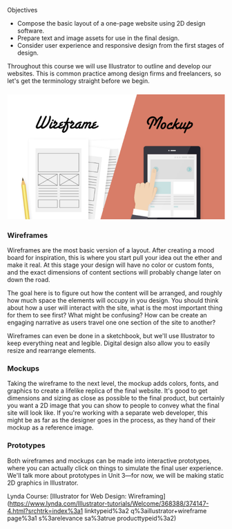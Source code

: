 Objectives

* Compose the basic layout of a one-page website using 2D design software.
* Prepare text and image assets for use in the final design.
* Consider user experience and responsive design from the first stages of design.

Throughout this course we will use Illustrator to outline and develop our websites. This is common practice among design firms and freelancers, so let's get the terminology straight before we begin.

### ![](/assets/lesson-3/wireframe-mockup.png)

### Wireframes

Wireframes are the most basic version of a layout. After creating a mood board for inspiration, this is where you start pull your idea out the ether and make it real. At this stage your design will have no color or custom fonts, and the exact dimensions of content sections will probably change later on down the road.

The goal here is to figure out how the content will be arranged, and roughly how much space the elements will occupy in you design. You should think about how a user will interact with the site, what is the most important thing for them to see first? What might be confusing? How can be create an engaging narrative as users travel one one section of the site to another?

Wireframes can even be done in a sketchbook, but we'll use Illustrator to keep everything neat and legible. Digital design also allow you to easily resize and rearrange elements. 

### Mockups

Taking the wireframe to the next level, the mockup adds colors, fonts, and graphics to create a lifelike replica of the final website. It's good to get dimensions and sizing as close as possible to the final product, but certainly you want a 2D image that you can show to people to convey what the final site will look like. If you're working with a separate web developer, this might be as far as the designer goes in the process, as they hand of their mockup as a reference image.

### Prototypes

Both wireframes and mockups can be made into interactive prototypes, where you can actually click on things to simulate the final user experience. We'll talk more about prototypes in Unit 3—for now, we will be making static 2D graphics in Illustrator.

Lynda Course: [Illustrator for Web Design: Wireframing](https://www.lynda.com/Illustrator-tutorials/Welcome/368388/374147-4.html?srchtrk=index%3a1
linktypeid%3a2
q%3aillustrator+wireframe
page%3a1
s%3arelevance
sa%3atrue
producttypeid%3a2)

